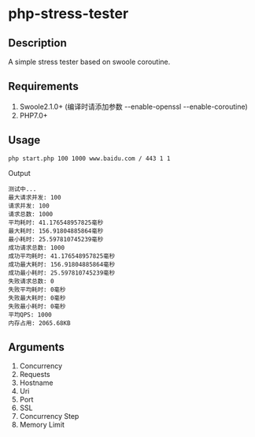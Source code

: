 # php-stress-tester

## Description
A simple stress tester based on swoole coroutine.

## Requirements
1. Swoole2.1.0+ (编译时请添加参数 --enable-openssl --enable-coroutine)
2. PHP7.0+

## Usage
```shell
php start.php 100 1000 www.baidu.com / 443 1 1
```
Output
```shell
测试中...
最大请求并发: 100
请求并发: 100
请求总数: 1000
平均耗时: 41.176548957825毫秒
最大耗时: 156.91804885864毫秒
最小耗时: 25.597810745239毫秒
成功请求总数: 1000
成功平均耗时: 41.176548957825毫秒
成功最大耗时: 156.91804885864毫秒
成功最小耗时: 25.597810745239毫秒
失败请求总数: 0
失败平均耗时: 0毫秒
失败最大耗时: 0毫秒
失败最小耗时: 0毫秒
平均QPS: 1000
内存占用: 2065.68KB
```

## Arguments
1. Concurrency
2. Requests
3. Hostname
4. Uri
5. Port
6. SSL
7. Concurrency Step
8. Memory Limit
